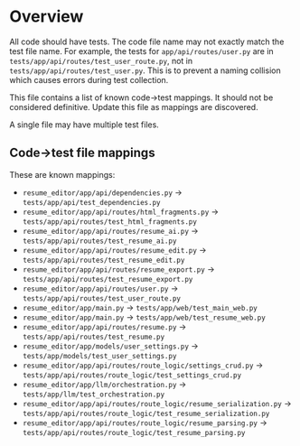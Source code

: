 # Overview

All code should have tests. The code file name may not exactly match the test file name. For example, the tests for `app/api/routes/user.py` are in `tests/app/api/routes/test_user_route.py`, not in `tests/app/api/routes/test_user.py`. This is to prevent a naming collision which causes errors during test collection.

This file contains a list of known code->test mappings. It should not be considered definitive. Update this file as mappings are discovered.

A single file may have multiple test files.

## Code->test file mappings

These are known mappings:

- `resume_editor/app/api/dependencies.py` -> `tests/app/api/test_dependencies.py`
- `resume_editor/app/api/routes/html_fragments.py` -> `tests/app/api/routes/test_html_fragments.py`
- `resume_editor/app/api/routes/resume_ai.py` -> `tests/app/api/routes/test_resume_ai.py`
- `resume_editor/app/api/routes/resume_edit.py` -> `tests/app/api/routes/test_resume_edit.py`
- `resume_editor/app/api/routes/resume_export.py` -> `tests/app/api/routes/test_resume_export.py`
- `resume_editor/app/api/routes/user.py` -> `tests/app/api/routes/test_user_route.py`
- `resume_editor/app/main.py` -> `tests/app/web/test_main_web.py`
- `resume_editor/app/main.py` -> `tests/app/web/test_resume_web.py`
- `resume_editor/app/api/routes/resume.py` -> `tests/app/api/routes/test_resume.py`
- `resume_editor/app/models/user_settings.py` -> `tests/app/models/test_user_settings.py`
- `resume_editor/app/api/routes/route_logic/settings_crud.py` -> `tests/app/api/routes/route_logic/test_settings_crud.py`
- `resume_editor/app/llm/orchestration.py` -> `tests/app/llm/test_orchestration.py`
- `resume_editor/app/api/routes/route_logic/resume_serialization.py` -> `tests/app/api/routes/route_logic/test_resume_serialization.py`
- `resume_editor/app/api/routes/route_logic/resume_parsing.py` -> `tests/app/api/routes/route_logic/test_resume_parsing.py`
